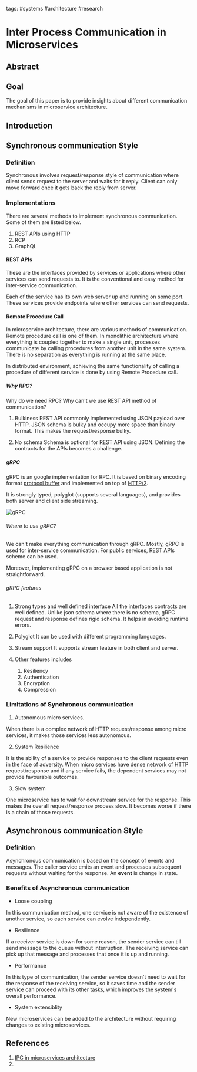 tags: #systems #architecture #research

# Inter Process Communication in Microservices

<!-- isn't this heading look like a bigger scope than our research ??? this large base will be overkill -->

## Abstract

## Goal

The goal of this paper is to provide insights about different communication mechanisms in microservice architecture.

<!-- concept + implementation ? Need a better way to say (not specific to communication mec) -->

## Introduction

## Synchronous communication Style

### Definition

Synchronous involves request/response style of communication where client sends request to the server and waits for it reply. Client can only move forward once it gets back the reply from server.

### Implementations

There are several methods to implement synchronous communication. Some of them are listed below.

1. REST APIs using HTTP
2. RCP
3. GraphQL

#### REST APIs

These are the interfaces provided by services or applications where other services can send requests to. It is the conventional and easy method for inter-service communication.

Each of the service has its own web server up and running on some port. These services provide endpoints where other services can send requests.

#### Remote Procedure Call

In microservice architecture, there are various methods of communication. Remote procedure call is one of them. In monolithic architecture where everything is coupled together to make a single unit, processes communicate by calling procedures from another unit in the same system. There is no separation as everything is running at the same place.

In distributed environment, achieving the same functionality of calling a procedure of different service is done by using Remote Procedure call.

##### Why RPC?

Why do we need RPC? Why can't we use REST API method of communication? 

1. Bulkiness
    REST API commonly implemented using JSON payload over HTTP. JSON schema is bulky and occupy more space than binary format. This makes the request/response bulky. 

2. No schema
    Schema is optional for REST API using JSON. Defining the contracts for the APIs becomes a challenge.


##### gRPC

gRPC is an google implementation for RPC. It is based on binary encoding format [protocol buffer](https://developers.google.com/protocol-buffers) and implemented on top of [HTTP/2](https://developers.google.com/web/fundamentals/performance/http2).

It is strongly typed, polyglot (supports several languages), and provides both server and client side streaming.

![gRPC](https://grpc.io/img/landing-2.svg)



###### Where to use gRPC?

We can't make everything communication through gRPC. Mostly, gRPC is used for inter-service communication. For public services, REST APIs scheme can be used. 

Moreover, implementing gRPC on a browser based application is not straightforward.

###### gRPC features

1. Strong types and well defined interface
    All the interfaces contracts are well defined. Unlike json schema where there is no schema, gRPC request and response defines rigid schema. It helps in avoiding runtime errors.
    
2. Polyglot
    It can be used with different programming languages.

3. Stream support
    It supports stream feature in both client and server. 

4. Other features includes
    1. Resiliency
    2. Authentication
    3. Encryption
    4. Compression


### Limitations of Synchronous communication

1. Autonomous micro services.

When there is a complex network of HTTP request/response among micro services, it makes those services less autonomous.

2. System Resilience

It is the ability of a service to provide responses to the client requests even in the face of adversity.
When micro services have dense network of HTTP request/response and if any service fails, the dependent services may not provide favourable outcomes.

3. Slow system

One microservice has to wait for downstream service for the response. This makes the overall request/response process slow. It becomes worse if there is a chain of those requests.

## Asynchronous communication Style

### Definition

Asynchronous communication is based on the concept of events and messages. The caller service emits an event and processes subsequent requests without waiting for the response. An **event** is change in state.

### Benefits of Asynchronous communication

* Loose coupling

 In this communication method, one service is not aware of the existence of another service, so each service can evolve independently.

* Resilience

 If a receiver service is down for some reason, the sender service can till send message to the queue without interruption. The receiving service can pick up that message and processes that once it is up and running.

* Performance

 In this type of communication, the sender service doesn't need to wait for the response of the receiving service, so it saves time and the sender service can proceed with its other tasks, which improves the system's overall performance.

* System extensiblity 

 New microservices can be added to the architecture without requiring changes to existing microservices. 

## References

1. [IPC in microservices architecture](https://www.diva-portal.org/smash/get/diva2:1451042/FULLTEXT01.pdf)
2. 
